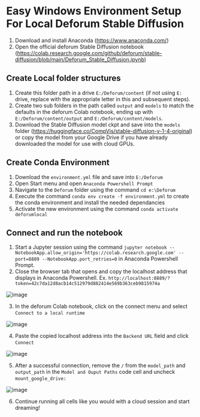 # Easy Windows Environment Setup For Local Deforum Stable Diffusion
1. Download and install Anaconda (https://www.anaconda.com/)
2. Open the official deforum Stable Diffusion notebook (https://colab.research.google.com/github/deforum/stable-diffusion/blob/main/Deforum_Stable_Diffusion.ipynb)
## Create Local folder structures
1. Create this folder path in a drive ``E:/Deforum/content`` (if not using ``E:`` drive, replace with the appropriate letter in this and subsequent steps).
2. Create two sub folders in the path called ``output`` and ``models`` to match the defaults in the deforum Colab notebook, ending up with ``E:/Deforum/content/output`` and ``E:/Deforum/content/models``.
3. Download the Stable Diffusion model ckpt and save into the ``models`` folder (https://huggingface.co/CompVis/stable-diffusion-v-1-4-original) or copy the model from your Google Drive if you have already downloaded the model for use with cloud GPUs. 
## Create Conda Environment
1. Download the ``environment.yml`` file and save into ``E:/Deforum``
2. Open Start menu and open ``Anaconda Powershell Prompt``
3. Navigate to the ``Deforum`` folder using the command ``cd e:\Deforum``
4. Execute the command ``conda env create -f environment.yml`` to create the conda environment and install the needed dependancies
5. Activate the new environment using the command ``conda activate deforumlocal``

## Connect and run the notebook

1. Start a Jupyter session using the command ``jupyter notebook --NotebookApp.allow_origin='https://colab.research.google.com' --port=8889 --NotebookApp.port_retries=0`` in Anaconda Powershell Prompt.
2. Close the browser tab that opens and copy the localhost address that displays in Anaconda Powershell. Ex. ``http://localhost:8889/?token=42c7da12d8acb14c512979d882414e569b363ceb9815974a``

![image](https://user-images.githubusercontent.com/95973743/192117810-c9595da0-0337-478b-afed-6702e36b1ea1.png)

3. In the deforum Colab notebook, click on the connect menu and select ``Connect to a local runtime``

![image](https://user-images.githubusercontent.com/95973743/192116684-e81e6f1d-6bdd-4dca-9c34-797a943bd63a.png)

4. Paste the copied localhost address into the ``Backend URL`` field and click ``Connect``

![image](https://user-images.githubusercontent.com/95973743/192116724-fa37957d-a3c5-4d60-a322-17c10d4cdff3.png)

5. After a successful connection, remove the ``/`` from the ``model_path`` and ``output_path`` in the ``Model and Ouput Paths`` code cell and uncheck ``mount_google_drive:``

![image](https://user-images.githubusercontent.com/95973743/192117254-45583193-5422-4227-956a-5a2ec1b55672.png)

6. Continue running all cells like you would with a cloud session and start dreaming!
